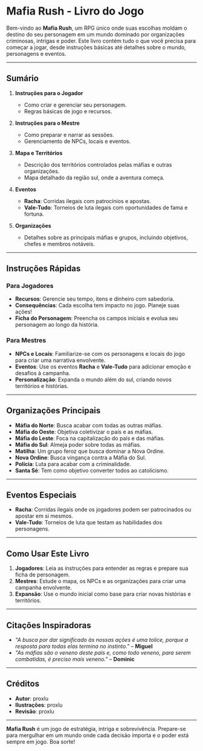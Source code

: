 # **Mafia Rush - Livro do Jogo**

Bem-vindo ao **Mafia Rush**, um RPG único onde suas escolhas moldam o destino do seu personagem em um mundo dominado por organizações criminosas, intrigas e poder. Este livro contém tudo o que você precisa para começar a jogar, desde instruções básicas até detalhes sobre o mundo, personagens e eventos.

---

## **Sumário**

1. **Instruções para o Jogador**  
   - Como criar e gerenciar seu personagem.  
   - Regras básicas de jogo e recursos.  

2. **Instruções para o Mestre**  
   - Como preparar e narrar as sessões.  
   - Gerenciamento de NPCs, locais e eventos.  

3. **Mapa e Territórios**  
   - Descrição dos territórios controlados pelas máfias e outras organizações.  
   - Mapa detalhado da região sul, onde a aventura começa.  

4. **Eventos**  
   - **Racha**: Corridas ilegais com patrocínios e apostas.  
   - **Vale-Tudo**: Torneios de luta ilegais com oportunidades de fama e fortuna.  

5. **Organizações**  
   - Detalhes sobre as principais máfias e grupos, incluindo objetivos, chefes e membros notáveis.  

---

## **Instruções Rápidas**

### **Para Jogadores**
- **Recursos**: Gerencie seu tempo, itens e dinheiro com sabedoria.  
- **Consequências**: Cada escolha tem impacto no jogo. Planeje suas ações!  
- **Ficha do Personagem**: Preencha os campos iniciais e evolua seu personagem ao longo da história.  

### **Para Mestres**
- **NPCs e Locais**: Familiarize-se com os personagens e locais do jogo para criar uma narrativa envolvente.  
- **Eventos**: Use os eventos **Racha** e **Vale-Tudo** para adicionar emoção e desafios à campanha.  
- **Personalização**: Expanda o mundo além do sul, criando novos territórios e histórias.  

---

## **Organizações Principais**

- **Máfia do Norte**: Busca acabar com todas as outras máfias.  
- **Máfia do Oeste**: Objetiva coletivizar o país e as máfias.  
- **Máfia do Leste**: Foca na capitalização do país e das máfias.  
- **Máfia do Sul**: Almeja poder sobre todas as máfias.  
- **Matilha**: Um grupo feroz que busca dominar a Nova Ordine.  
- **Nova Ordine**: Busca vingança contra a Máfia do Sul.  
- **Polícia**: Luta para acabar com a criminalidade.  
- **Santa Sé**: Tem como objetivo converter todos ao catolicismo.  

---

## **Eventos Especiais**

- **Racha**: Corridas ilegais onde os jogadores podem ser patrocinados ou apostar em si mesmos.  
- **Vale-Tudo**: Torneios de luta que testam as habilidades dos personagens.  

---

## **Como Usar Este Livro**

1. **Jogadores**: Leia as instruções para entender as regras e prepare sua ficha de personagem.  
2. **Mestres**: Estude o mapa, os NPCs e as organizações para criar uma campanha envolvente.  
3. **Expansão**: Use o mundo inicial como base para criar novas histórias e territórios.  

---

## **Citações Inspiradoras**

- *"A busca por dar significado às nossas ações é uma tolice, porque a resposta para todas elas termina no instinto."* – **Miguel**  
- *"As máfias são o veneno deste país e, como todo veneno, para serem combatidas, é preciso mais veneno."* – **Dominic**  

---

## **Créditos**

- **Autor**: proxlu  
- **Ilustrações**: proxlu  
- **Revisão**: proxlu  

---

**Mafia Rush** é um jogo de estratégia, intriga e sobrevivência. Prepare-se para mergulhar em um mundo onde cada decisão importa e o poder está sempre em jogo. Boa sorte!
